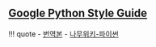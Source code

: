 
## [Google Python Style Guide](https://google.github.io/styleguide/pyguide.html)





!!! quote
    - [번역본](https://yosseulsin-job.github.io/Google-Python-Style-Guide-kor/#s1.1)
    - [나무위키-파이썬](https://namu.wiki/w/Python)